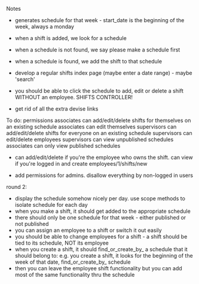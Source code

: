 Notes
- generates schedule for that week - start_date is the beginning of the week, always a monday
- when a shift is added, we look for a schedule
- when a schedule is not found, we say please make a schedule first
- when a schedule is found, we add the shift to that schedule

- develop a regular shifts index page (maybe enter a date range) - maybe 'search'

- you should be able to click the schedule to add, edit or delete a shift WITHOUT an employee. SHIFTS CONTROLLER!

- get rid of all the extra devise links


To do:
permissions
associates can add/edit/delete shifts for themselves on an existing schedule
associates can edit themselves
supervisors can add/edit/delete shifts for everyone on an existing schedule
supervisors can edit/delete employees
supervisors can view unpublished schedules
associates can only view published schedules
- can add/edit/delete if you're the employee who owns the shift. can view if you're logged in
and create  employees/1/shifts/new

- add permissions for admins. disallow everything by non-logged in users


round 2:
- display the schedule somehow nicely per day. use scope methods to isolate schedule for each day
- when you make a shift, it should get added to the appropriate schedule
- there should only be one schedule for that week - either published or not published
- you can assign an employee to a shift or switch it out easily
- you should be able to change employees for a shift - a shift should be tied to its schedule, NOT its employee
- when you create a shift, it should find_or_create_by_ a schedule that it should belong to: e.g. you create a shift, it looks for the beginning of the week of that date, find_or_create_by_ schedule
- then you can leave the employee shift functionality but you can add most of the same functionality thru the schedule
